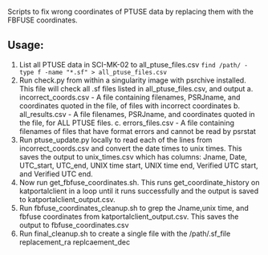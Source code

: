 Scripts to fix wrong coordinates of PTUSE data by replacing them with the FBFUSE coordinates.

## Usage:
1. List all PTUSE data in SCI-MK-02 to all_ptuse_files.csv
```find /path/ -type f -name "*.sf" > all_ptuse_files.csv```
2. Run check.py from within a singularity image with psrchive installed. This file will check all .sf files listed in all_ptuse_files.csv, and output 
    a. incorrect_coords.csv - A file containing filenames, PSRJname, and coordinates quoted in the file, of files with incorrect coordinates
    b. all_results.csv - A file filenames, PSRJname, and coordinates quoted in the file, for ALL PTUSE files.
    c. errors_files.csv - A file containing filenames of files that have format errors and cannot be read by psrstat
3. Run ptuse_update.py locally to read each of the lines from incorrect_coords.csv and convert the date times to unix times. This saves the output to unix_times.csv which has columns: Jname, Date, UTC_start, UTC_end, UNIX time start, UNIX time end, Verified UTC start, and Verified UTC end.
4. Now run get_fbfuse_coordinates.sh. This runs get_coordinate_history on katportalclient in a loop until it runs successfully and the output is saved to katportalclient_output.csv.
5. Run fbfuse_coordinates_cleanup.sh to grep the Jname,unix time, and fbfuse coordinates from katportalclient_output.csv. This saves the output to fbfuse_coordinates.csv
6. Run final_cleanup.sh to create a single file with the /path/.sf_file replacement_ra replcaement_dec


